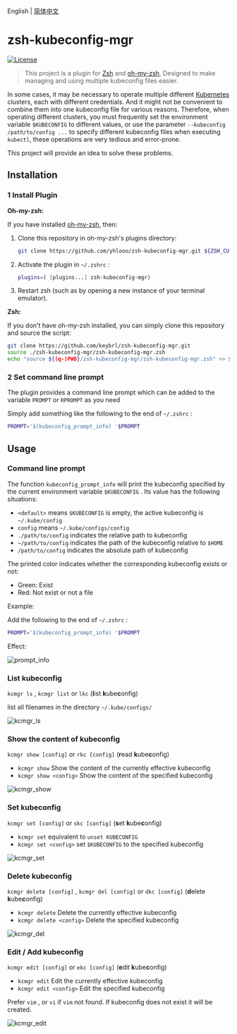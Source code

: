English | [简体中文](README_CN.md)

# zsh-kubeconfig-mgr

[![License](https://img.shields.io/github/license/yhlooo/zsh-kubeconfig-mgr)](LICENSE)

> This project is a plugin for [Zsh](https://www.zsh.org/) and [oh-my-zsh](https://ohmyz.sh/), Designed to make managing and using multiple kubeconfig files easier.

In some cases, it may be necessary to operate multiple different [Kubernetes](https://kubernetes.io/) clusters, each with different credentials. And it might not be convenient to combine them into one kubeconfig file for various reasons. Therefore, when operating different clusters, you must frequently set the environment variable `$KUBECONFIG` to different values, or use the parameter `--kubeconfig /path/to/config ...` to specify different kubeconfig files when executing `kubectl`, these operations are very tedious and error-prone.

This project will provide an idea to solve these problems.

## Installation

### 1 Install Plugin

**Oh-my-zsh:**

If you have installed [oh-my-zsh](https://ohmyz.sh/), then:

1. Clone this repository in oh-my-zsh's plugins directory:
   ```sh
   git clone https://github.com/yhlooo/zsh-kubeconfig-mgr.git ${ZSH_CUSTOM:-~/.oh-my-zsh/custom}/plugins/zsh-kubeconfig-mgr
   ```
2. Activate the plugin in `~/.zshrc` :
   ```zsh
   plugins=( [plugins...] zsh-kubeconfig-mgr)
   ```
3. Restart zsh (such as by opening a new instance of your terminal emulator).

**Zsh:**

If you don't have oh-my-zsh installed, you can simply clone this repository and source the script:

```sh
git clone https://github.com/keybrl/zsh-kubeconfig-mgr.git
source ./zsh-kubeconfig-mgr/zsh-kubeconfig-mgr.zsh
echo "source ${(q-)PWD}/zsh-kubeconfig-mgr/zsh-kubeconfig-mgr.zsh" >> ${ZDOTDIR:-$HOME}/.zshrc
```

### 2 Set command line prompt

The plugin provides a command line prompt which can be added to the variable `PROMPT` or `RPROMPT` as you need

Simply add something like the following to the end of `~/.zshrc` :

```zsh
PROMPT='$(kubeconfig_prompt_info) '$PROMPT
```

## Usage

### Command line prompt

The function `kubeconfig_prompt_info` will print the kubeconfig specified by the current environment variable `$KUBECONFIG` . Its value has the following situations:

- `<default>` means `$KUBECONFIG` is empty, the active kubeconfig is  `~/.kube/config`
- `config` means `~/.kube/configs/config`
- `./path/to/config` indicates the relative path to kubeconfig
- `~/path/to/config` indicates the path of the kubeconfig relative to `$HOME`
- `/path/to/config` indicates the absolute path of kubeconfig

The printed color indicates whether the corresponding kubeconfig exists or not:

- Green: Exist
- Red: Not exist or not a file

Example:

Add the following to the end of `~/.zshrc` :

```zsh
PROMPT='$(kubeconfig_prompt_info) '$PROMPT
```

Effect:

![prompt_info](docs/images/prompt_info.png)

### List kubeconfig

`kcmgr ls` , `kcmgr list` or `lkc` (**l**ist **k**ube**c**onfig)

list all filenames in the directory `~/.kube/configs/`

![kcmgr_ls](docs/images/kcmgr_ls.png)

### Show the content of kubeconfig

`kcmgr show [config]` or `rkc [config]` (**r**ead **k**ube**c**onfig)

- `kcmgr show` Show the content of the currently effective kubeconfig
- `kcmgr show <config>` Show the content of the specified kubeconfig

![kcmgr_show](docs/images/kcmgr_show.png)

### Set kubeconfig

`kcmgr set [config]` or `skc [config]` (**s**et **k**ube**c**onfig)

- `kcmgr set` equivalent to `unset KUBECONFIG`
- `kcmgr set <config>` set `$KUBECONFIG` to the specified kubeconfig

![kcmgr_set](docs/images/kcmgr_set.png)

### Delete kubeconfig

`kcmgr delete [config]` , `kcmgr del [config]` or `dkc [config]` (**d**elete **k**ube**c**onfig)

- `kcmgr delete` Delete the currently effective kubeconfig
- `kcmgr delete <config>` Delete the specified kubeconfig

![kcmgr_del](docs/images/kcmgr_del.png)

### Edit / Add kubeconfig

`kcmgr edit [config]` or `ekc [config]` (**e**dit **k**ube**c**onfig)

- `kcmgr edit` Edit the currently effective kubeconfig
- `kcmgr edit <config>` Edit the specified kubeconfig

Prefer `vim` , or `vi` if `vim` not found. If kubeconfig does not exist it will be created.

![kcmgr_edit](docs/images/kcmgr_edit.gif)

